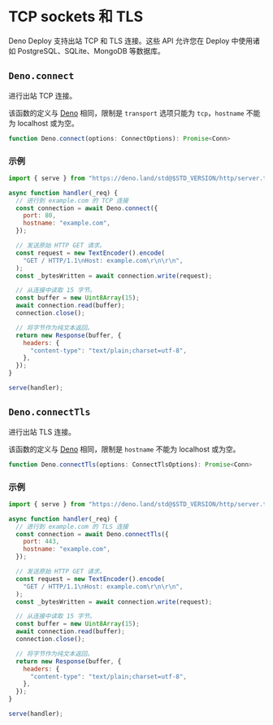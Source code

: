 # TCP sockets 和 TLS

Deno Deploy 支持出站 TCP 和 TLS 连接。这些 API 允许您在 Deploy 中使用诸如
PostgreSQL、SQLite、MongoDB 等数据库。

## `Deno.connect`

进行出站 TCP 连接。

该函数的定义与 [Deno](https://doc.deno.land/deno/stable/~/Deno.connect)
相同，限制是 `transport` 选项只能为 `tcp`，`hostname` 不能为 localhost 或为空。

```ts
function Deno.connect(options: ConnectOptions): Promise<Conn>
```

### 示例

```js
import { serve } from "https://deno.land/std@$STD_VERSION/http/server.ts";

async function handler(_req) {
  // 进行到 example.com 的 TCP 连接
  const connection = await Deno.connect({
    port: 80,
    hostname: "example.com",
  });

  // 发送原始 HTTP GET 请求。
  const request = new TextEncoder().encode(
    "GET / HTTP/1.1\nHost: example.com\r\n\r\n",
  );
  const _bytesWritten = await connection.write(request);

  // 从连接中读取 15 字节。
  const buffer = new Uint8Array(15);
  await connection.read(buffer);
  connection.close();

  // 将字节作为纯文本返回。
  return new Response(buffer, {
    headers: {
      "content-type": "text/plain;charset=utf-8",
    },
  });
}

serve(handler);
```

## `Deno.connectTls`

进行出站 TLS 连接。

该函数的定义与 [Deno](https://doc.deno.land/deno/stable/~/Deno.connectTls)
相同，限制是 `hostname` 不能为 localhost 或为空。

```ts
function Deno.connectTls(options: ConnectTlsOptions): Promise<Conn>
```

### 示例

```js
import { serve } from "https://deno.land/std@$STD_VERSION/http/server.ts";

async function handler(_req) {
  // 进行到 example.com 的 TLS 连接
  const connection = await Deno.connectTls({
    port: 443,
    hostname: "example.com",
  });

  // 发送原始 HTTP GET 请求。
  const request = new TextEncoder().encode(
    "GET / HTTP/1.1\nHost: example.com\r\n\r\n",
  );
  const _bytesWritten = await connection.write(request);

  // 从连接中读取 15 字节。
  const buffer = new Uint8Array(15);
  await connection.read(buffer);
  connection.close();

  // 将字节作为纯文本返回。
  return new Response(buffer, {
    headers: {
      "content-type": "text/plain;charset=utf-8",
    },
  });
}

serve(handler);
```
